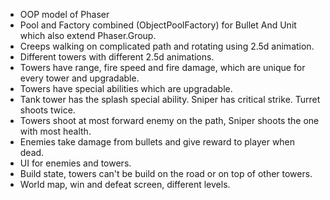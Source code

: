 * OOP model of Phaser
* Pool and Factory combined (ObjectPoolFactory) for Bullet And Unit which also extend Phaser.Group.
* Creeps walking on complicated path and rotating using 2.5d animation.
* Different towers with different 2.5d animations.
* Towers have range, fire speed and fire damage, which are unique for every tower and upgradable.
* Towers have special abilities which are upgradable.
* Tank tower has the splash special ability. Sniper has critical strike. Turret shoots twice.
* Towers shoot at most forward enemy on the path, Sniper shoots the one with most health.
* Enemies take damage from bullets and give reward to player when dead.
* UI for enemies and towers.
* Build state, towers can't be build on the road or on top of other towers.
* World map, win and defeat screen, different levels.
